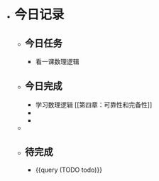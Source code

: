 - # 今日记录
	- ## 今日任务
		- 看一课数理逻辑
	- ##  今日完成
		- 学习数理逻辑 [[第四章：可靠性和完备性]]
		-
		-
	-
	- ## 待完成
		- {{query (TODO todo)}}
